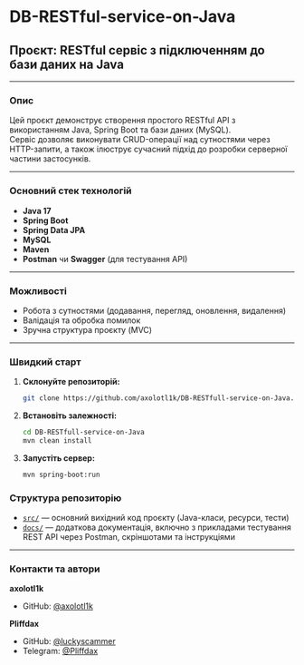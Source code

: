 # DB-RESTful-service-on-Java

## Проєкт: RESTful сервіс з підключенням до бази даних на Java

---

### Опис

Цей проєкт демонструє створення простого RESTful API з використанням Java, Spring Boot та бази даних (MySQL).  
Сервіс дозволяє виконувати CRUD-операції над сутностями через HTTP-запити, а також ілюструє сучасний підхід до розробки серверної частини застосунків.

---

### Основний стек технологій

- **Java 17**
- **Spring Boot**
- **Spring Data JPA**
- **MySQL**
- **Maven**
- **Postman** чи **Swagger** (для тестування API)

---

### Можливості

- Робота з сутностями (додавання, перегляд, оновлення, видалення)
- Валідація та обробка помилок
- Зручна структура проєкту (MVC)

---

### Швидкий старт

1. **Склонуйте репозиторій:**

    ```bash
    git clone https://github.com/axolotl1k/DB-RESTfull-service-on-Java.git
    ```

1. **Встановіть залежності:**

    ```bash
    cd DB-RESTfull-service-on-Java
    mvn clean install
    ```

1. **Запустіть сервер:**

    ```bash
   mvn spring-boot:run
   ```

### Структура репозиторію

- [`src/`](https://github.com/axolotl1k/DB-RESTfull-service-on-Java/tree/master/src) — основний вихідний код проєкту (Java-класи, ресурси, тести)
- [`docs/`](https://github.com/axolotl1k/DB-RESTfull-service-on-Java/tree/master/docs) — додаткова документація, включно з прикладами тестування REST API через Postman, скріншотами та інструкціями

---

### Контакти та автори

**axolotl1k**
- GitHub: [@axolotl1k](https://github.com/axolotl1k)

**Pliffdax**
- GitHub: [@luckyscammer](https://github.com/your-teammate)
- Telegram: [@Pliffdax](https://t.me/Pliffdax)